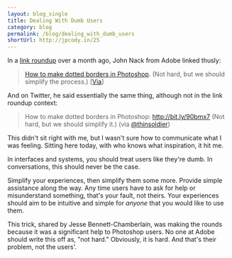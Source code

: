 ```yaml
---
layout: blog_single
title: Dealing With Dumb Users
category: blog
permalink: /blog/dealing_with_dumb_users
shortUrl: http://jpcody.in/25
---
```

<p>In a <a href="http://blogs.adobe.com/jnack/2009/12/rt_illustration_moby-dick.html">link roundup</a> over a month ago, John Nack from Adobe linked thusly:</p>
<blockquote>
    <p><a href="http://bit.ly/90bmx7">How to make dotted borders in Photoshop</a>. (Not hard, but we should simplify the process.) [<a href="http://twitter.com/thinsoldier">Via</a>]</p>
</blockquote>
<p>And on Twitter, he said essentially the same thing, although not in the link roundup context:</p>
<blockquote><p>How to make dotted borders in Photoshop: <a href="http://bit.ly/90bmx7">http://bit.ly/90bmx7</a> (Not hard, but we should simplify it.) (via <a href="http://twitter.com/thinsoldier">@thinsoldier</a>)</p></blockquote>
<p>This didn't sit right with me, but I wasn't sure how to communicate what I was feeling. Sitting here today, with who knows what inspiration, it hit me.</p>
<p class="big_quote">In interfaces and systems, you should treat users like they're dumb. In conversations, this should never be the case.</p>
<p>Simplify your experiences, then simplify them some more. Provide simple assistance along the way. Any time users have to ask for help or misunderstand something, that's your fault, not theirs. Your experiences should aim to be intuitive and simple for <em>anyone</em> that you would like to use them.</p>
<p>This trick, shared by Jesse Bennett-Chamberlain, was making the rounds because it was a significant help to Photoshop users. No one at Adobe should write this off as, "not hard." Obviously, it is hard. And that's their problem, not the users'.</p>